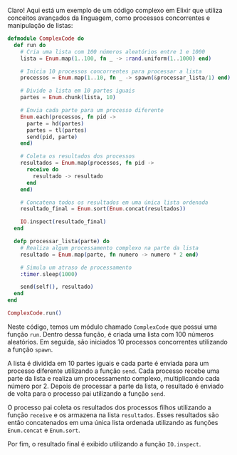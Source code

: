 Claro! Aqui está um exemplo de um código complexo em Elixir que utiliza conceitos avançados da linguagem, como processos concorrentes e manipulação de listas:

```elixir
defmodule ComplexCode do
  def run do
    # Cria uma lista com 100 números aleatórios entre 1 e 1000
    lista = Enum.map(1..100, fn _ -> :rand.uniform(1..1000) end)

    # Inicia 10 processos concorrentes para processar a lista
    processos = Enum.map(1..10, fn _ -> spawn(&processar_lista/1) end)

    # Divide a lista em 10 partes iguais
    partes = Enum.chunk(lista, 10)

    # Envia cada parte para um processo diferente
    Enum.each(processos, fn pid ->
      parte = hd(partes)
      partes = tl(partes)
      send(pid, parte)
    end)

    # Coleta os resultados dos processos
    resultados = Enum.map(processos, fn pid ->
      receive do
        resultado -> resultado
      end
    end)

    # Concatena todos os resultados em uma única lista ordenada
    resultado_final = Enum.sort(Enum.concat(resultados))

    IO.inspect(resultado_final)
  end

  defp processar_lista(parte) do
    # Realiza algum processamento complexo na parte da lista
    resultado = Enum.map(parte, fn numero -> numero * 2 end)

    # Simula um atraso de processamento
    :timer.sleep(1000)

    send(self(), resultado)
  end
end

ComplexCode.run()
```

Neste código, temos um módulo chamado `ComplexCode` que possui uma função `run`. Dentro dessa função, é criada uma lista com 100 números aleatórios. Em seguida, são iniciados 10 processos concorrentes utilizando a função `spawn`.

A lista é dividida em 10 partes iguais e cada parte é enviada para um processo diferente utilizando a função `send`. Cada processo recebe uma parte da lista e realiza um processamento complexo, multiplicando cada número por 2. Depois de processar a parte da lista, o resultado é enviado de volta para o processo pai utilizando a função `send`.

O processo pai coleta os resultados dos processos filhos utilizando a função `receive` e os armazena na lista `resultados`. Esses resultados são então concatenados em uma única lista ordenada utilizando as funções `Enum.concat` e `Enum.sort`.

Por fim, o resultado final é exibido utilizando a função `IO.inspect`.